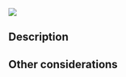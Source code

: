 <!--- Add a GIF that describes how you feel about this PR (or just a cool one) -->
![](https://media.giphy.com/media/xuXzcHMkuwvf2/giphy.gif)

## Description
<!--- Describe your changes! Include screenshots/video if applicable -->

## Other considerations
<!--- Workarounds, planned future changes, special notes, etc. -->
